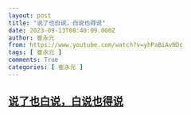 ```yaml
---
layout: post
title: "说了也白说，白说也得说"
date: 2023-09-13T08:40:09.000Z
author: 崔永元
from: https://www.youtube.com/watch?v=yhPaBiAvNDc
tags: [ 崔永元 ]
comments: True
categories: [ 崔永元 ]
---
```

<!--1694594409000-->
[说了也白说，白说也得说](https://www.youtube.com/watch?v=yhPaBiAvNDc)
------

<div>

</div>
